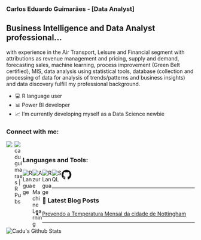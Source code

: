 ### Carlos Eduardo Guimarães - [Data Analyst]

## Business Intelligence and Data Analyst professional...
with experience in the Air Transport, Leisure and Financial segment with attributions as revenue
management and pricing, supply and demand, forecasting sales, machine learning, process
improvement (Green Belt certified), MIS, data analysis using statistical tools, database (collection and
processing of data for analysis of trends/patterns and business insights) and data discovery fulfill my
professional background.

- 💻 R language user
- 📊 Power BI developer
- 📈 I’m currently developing myself as a Data Science newbie
 

### Connect with me:

[<img align="left"  width="22px" src="https://cdn.jsdelivr.net/npm/simple-icons@3.4.0/icons/linkedin.svg" />](https://www.linkedin.com/in/caduguimaraes/)

[<img align="left" alt="caduguimaraes | R Pubs" width="22px" src="https://www.r-project.org/logo/Rlogo.svg" />][R Pubs]


<br />

### Languages and Tools:

<img align="left" alt="R Language" width="26px" src="https://www.r-project.org/logo/Rlogo.svg" />

<img align="left" alt="Azure Machine Learning" width="26px" src="https://ms-toolsai.gallerycdn.vsassets.io/extensions/ms-toolsai/vscode-ai/0.5.1/1556575437282/Microsoft.VisualStudio.Services.Icons.Default" />

<img align="left" alt="R Language" width="26px" src="https://powerbi.microsoft.com/pictures/application-logos/svg/powerbi.svg" />

<img align="left" alt="SQL" width="26px" src="https://cdn.jsdelivr.net/npm/simple-icons@3.4.0/icons/postgresql.svg" />

<img align="left" alt="GitHub" width="26px" src="https://raw.githubusercontent.com/github/explore/78df643247d429f6cc873026c0622819ad797942/topics/github/github.png" />

<br />
<br />


---

### 📕 Latest Blog Posts

<!-- BLOG-POST-LIST:START -->
* [Prevendo a Temperatura Mensal da cidade de Nottingham](https://rpubs.com/cadu_guimaraes/timeseries_case01) 




<!-- BLOG-POST-LIST:END -->

---

<img align="left" alt="Cadu's Github Stats" src="https://github-readme-stats.vercel.app/api?username=caduguimaraes&show_icons=true&hide_border=true" />

[R Pubs]: https://rpubs.com/cadu_guimaraes
[linkedin]: linkedin.com/in/caduguimaraes
